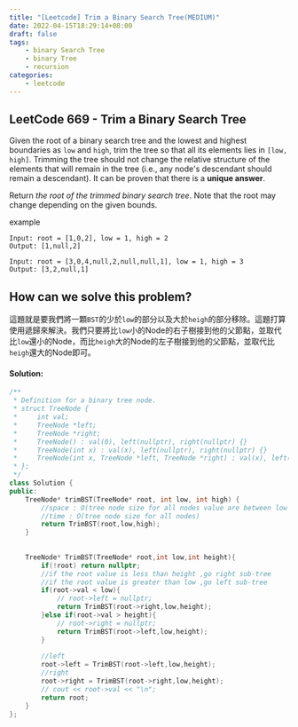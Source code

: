 ```yaml
---
title: "[Leetcode] Trim a Binary Search Tree(MEDIUM)"
date: 2022-04-15T18:29:14+08:00
draft: false
tags:
    - binary Search Tree
    - binary Tree
    - recursion
categories:
    - leetcode
---
```


## LeetCode 669 - Trim a Binary Search Tree

Given the root of a binary search tree and the lowest and highest boundaries as `low` and `high`, trim the tree so that all its elements lies in `[low, high]`. Trimming the tree should not change the relative structure of the elements that will remain in the tree (i.e., any node's descendant should remain a descendant). It can be proven that there is a **unique answer**.

Return *the root of the trimmed binary search tree*. Note that the root may change depending on the given bounds.

 
example
```
Input: root = [1,0,2], low = 1, high = 2
Output: [1,null,2]
```
```
Input: root = [3,0,4,null,2,null,null,1], low = 1, high = 3
Output: [3,2,null,1]
```

## How can we solve this problem?
這題就是要我們將一顆`BST`的少於`low`的部分以及大於`heigh`的部分移除。這題打算使用遞歸來解決。我們只要將比`low`小的Node的右子樹接到他的父節點，並取代比`low`還小的Node，而比`heigh`大的Node的左子樹接到他的父節點，並取代比`heigh`還大的Node即可。

<!-- We are going to apply the recursive function. Because the `Input` is a binary search tree and all left child nodes of the `low` node are less than the `low` node. So, the simple solution is that change its parent's left child to its right child node. And the `heigh` bound is similar to `low` bound solution but changes its parent's right child to its left child node. -->

<!-- ## The solving steps:
1. 我們透過遞歸BST,並使用preorder traversal的方式
2. 檢查節點是否比`Low`小，如果是就將它的右子樹(如有)接到父節點的左指標
3. 檢查節點是否比`heigh`大，如果是就將它的左子樹(如有)接到父節點的右指標
4. 最後返回整顆Tree即可 -->
#### Solution:
```c++
/**
 * Definition for a binary tree node.
 * struct TreeNode {
 *     int val;
 *     TreeNode *left;
 *     TreeNode *right;
 *     TreeNode() : val(0), left(nullptr), right(nullptr) {}
 *     TreeNode(int x) : val(x), left(nullptr), right(nullptr) {}
 *     TreeNode(int x, TreeNode *left, TreeNode *right) : val(x), left(left), right(right) {}
 * };
 */
class Solution {
public:
    TreeNode* trimBST(TreeNode* root, int low, int high) {
        //space : O(tree node size for all nodes value are between low and height)
        //time : O(tree node size for all nodes)
        return TrimBST(root,low,high);
    }
    
    
    TreeNode* TrimBST(TreeNode* root,int low,int height){
        if(!root) return nullptr;
        //if the root value is less than height ,go right sub-tree 
        //if the root value is greater than low ,go left sub-tree
        if(root->val < low){
            // root->left = nullptr;
            return TrimBST(root->right,low,height);
        }else if(root->val > height){
            // root->right = nullptr;
            return TrimBST(root->left,low,height);
        }
        
        //left
        root->left = TrimBST(root->left,low,height);
        //right
        root->right = TrimBST(root->right,low,height);
        // cout << root->val << "\n";
        return root;
    }
};
```


